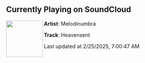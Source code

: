 ## Currently Playing on SoundCloud

[<img align="left" width="100" src="https://i1.sndcdn.com/artworks-c588G1xlJQtsiRL4-FIl2uQ-t500x500.png">](https://soundcloud.com/melodinumbra/heavensent)

**Artist**: Melodinumbra 

**Track**: Heavensent

Last updated at 2/25/2025, 7:00:47 AM

